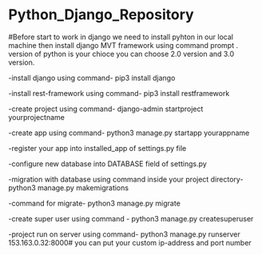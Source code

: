 # Python_Django_Repository
#Before start to work in django we need to install pyhton in our local machine then install django MVT framework using command prompt . version of python is your chioce you can choose 2.0 version and 3.0 version. 

-install django using command-
pip3 install django
  
-install rest-framework using command-
pip3 install restframework
  
-create project using command-
django-admin startproject yourprojectname
  
-create app using command-
python3 manage.py startapp yourappname

-register your app into installed_app of settings.py file

-configure new database into DATABASE field of settings.py

-migration with database using command inside your project directory-
python3 manage.py makemigrations

-command for migrate-
python3 manage.py migrate
 
-create super user using command -
python3 manage.py createsuperuser

-project run on server using command-
python3 manage.py runserver 153.163.0.32:8000#  you can put your custom ip-address and port number

